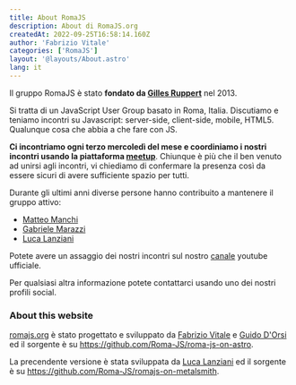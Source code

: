 ```yaml
---
title: About RomaJS
description: About di RomaJS.org
createdAt: 2022-09-25T16:58:14.160Z
author: 'Fabrizio Vitale'
categories: ['RomaJS']
layout: '@layouts/About.astro'
lang: it
---
```


Il gruppo RomaJS è stato **fondato da [Gilles Ruppert](https://twitter.com/gillesruppert)** nel 2013.

Si tratta di un JavaScript User Group basato in Roma, Italia.
Discutiamo e teniamo incontri su Javascript: server-side, client-side, mobile, HTML5. Qualunque cosa che abbia a che fare con JS.

**Ci incontriamo ogni terzo mercoledì del mese e coordiniamo i nostri incontri usando la piattaforma [meetup](http://www.meetup.com/RomaJS/)**.
Chiunque è più che il ben venuto ad unirsi agli incontri, vi chiediamo di confermare la presenza così da essere sicuri di avere sufficiente spazio per tutti.

Durante gli ultimi anni diverse persone hanno contribuito a mantenere il gruppo attivo:

- [Matteo Manchi](https://twitter.com/matteomanchi)
- [Gabriele Marazzi](https://twitter.com/gabrielem/)
- [Luca Lanziani](https://twitter.com/lucalanziani)

Potete avere un assaggio dei nostri incontri sul nostro [canale](https://www.youtube.com/channel/UCFm8OPi5USbFybw9SaTLxeA) youtube ufficiale.

Per qualsiasi altra informazione potete contattarci usando uno dei nostri profili social.

### About this website

[romajs.org](https://romajs.org/) è stato progettato e sviluppato da [Fabrizio Vitale](https://github.com/FaberVitale) e [Guido D'Orsi](https://github.com/gdorsi) ed il sorgente è su https://github.com/Roma-JS/roma-js-on-astro.

La precendente versione è stata sviluppata da [Luca Lanziani](https://github.com/LucaLanziani) ed il sorgente è su https://github.com/Roma-JS/romajs-on-metalsmith.
